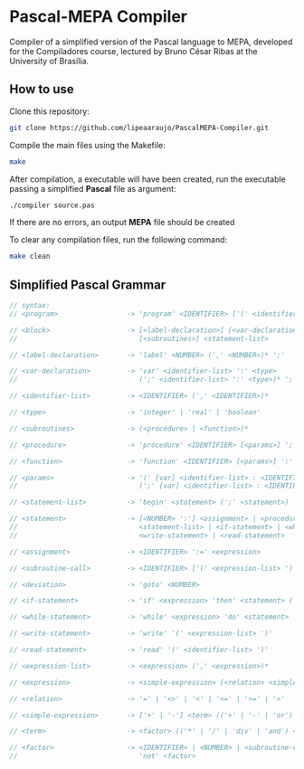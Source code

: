 # Pascal-MEPA Compiler

Compiler of a simplified version of the Pascal language to MEPA, developed for the Compiladores course, lectured by Bruno César Ribas at the University of Brasília.

## How to use

Clone this repository:
```bash
git clone https://github.com/lipeaaraujo/PascalMEPA-Compiler.git
```

Compile the main files using the Makefile:

```bash
make
```
After compilation, a executable will have been created, run the executable passing a simplified **Pascal** file as argument:

```bash
./compiler source.pas
```
If there are no errors, an output **MEPA** file should be created

To clear any compilation files, run the following command:

```bash
make clean
```

## Simplified Pascal Grammar

```c
// syntax:
// <program>                 -> 'program' <IDENTIFIER> ['(' <identifier-list> ')'] ';' <block> '.'

// <block>                   -> [<label-declaration>] [<var-declaration>]
//                              [<subroutines>] <statement-list>

// <label-declaration>       -> 'label' <NUMBER> (',' <NUMBER>)* ';'

// <var-declaration>         -> 'var' <identifier-list> ':' <type>
//                              (';' <identifier-list> ':' <type>)* ';'

// <identifier-list>         -> <IDENTIFIER> (',' <IDENTIFIER>)*

// <type>                    -> 'integer' | 'real' | 'boolean'

// <subroutines>             -> (<procedure> | <function>)*

// <procedure>               -> 'procedure' <IDENTIFIER> [<params>] ';' <block>

// <function>                -> 'function' <IDENTIFIER> [<params>] ':' <IDENTIFIER> ';' <block>

// <params>                  -> '(' [var] <identifier-list> : <IDENTIFIER> 
//                              (';' [var] <identifier-list> : <IDENTIFIER>)* ')'

// <statement-list>          -> 'begin' <statement> (';' <statement>) 'end'

// <statement>               -> [<NUMBER> ':'] <assignment> | <procedure-call> | <deviation> |
//                              <statement-list> | <if-statement> | <while-statement> |
//                              <write-statement> | <read-statement>

// <assignment>              -> <IDENTIFIER> ':=' <expression>

// <subroutine-call>         -> <IDENTIFIER> ['(' <expression-list> ')']

// <deviation>               -> 'goto' <NUMBER>

// <if-statement>            -> 'if' <expression> 'then' <statement> ('else' <statement>)?

// <while-statement>         -> 'while' <expression> 'do' <statement>

// <write-statement>         -> 'write' '(' <expression-list> ')'

// <read-statement>          -> 'read' '(' <identifier-list> ')'

// <expression-list>         -> <expression> (',' <expression>)*

// <expression>              -> <simple-expression> [<relation> <simple-expression>]

// <relation>                -> '=' | '<>' | '<' | '<=' | '>=' | '>'

// <simple-expression>       -> ['+' | '-'] <term> (('+' | '-' | 'or') <term>)*

// <term>                    -> <factor> (('*' | '/' | 'div' | 'and') <factor>)

// <factor>                  -> <IDENTIFIER> | <NUMBER> | <subroutine-call> | '(' <expression> ')' |
//                              'not' <factor>
```

